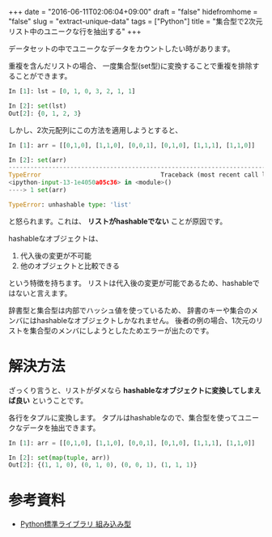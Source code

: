 +++
date = "2016-06-11T02:06:04+09:00"
draft = "false"
hidefromhome = "false"
slug = "extract-unique-data"
tags = ["Python"]
title = "集合型で2次元リスト中のユニークな行を抽出する"
+++

データセットの中でユニークなデータをカウントしたい時があります。

重複を含んだリストの場合、
一度集合型(set型)に変換することで重複を排除することができます。

```python
In [1]: lst = [0, 1, 0, 3, 2, 1, 1]

In [2]: set(lst)
Out[2]: {0, 1, 2, 3}
```

しかし、2次元配列にこの方法を適用しようとすると、

```python
In [1]: arr = [[0,1,0], [1,1,0], [0,0,1], [0,1,0], [1,1,1], [1,1,0]]

In [2]: set(arr)
---------------------------------------------------------------------------
TypeError                                 Traceback (most recent call last)
<ipython-input-13-1e4050a05c36> in <module>()
----> 1 set(arr)

TypeError: unhashable type: 'list'
```

と怒られます。これは、
**リストがhashableでない**
ことが原因です。

hashableなオブジェクトは、

1. 代入後の変更が不可能
2. 他のオブジェクトと比較できる

という特徴を持ちます。
リストは代入後の変更が可能であるため、hashableではないと言えます。

辞書型と集合型は内部でハッシュ値を使っているため、
辞書のキーや集合のメンバにはhashableなオブジェクトしかなれません。
後者の例の場合、1次元のリストを集合型のメンバにしようとしたためエラーが出たのです。

# 解決方法

ざっくり言うと、リストがダメなら
**hashableなオブジェクトに変換してしまえば良い**
ということです。

各行をタプルに変換します。
タプルはhashableなので、集合型を使ってユニークなデータを抽出できます。

```python
In [1]: arr = [[0,1,0], [1,1,0], [0,0,1], [0,1,0], [1,1,1], [1,1,0]]

In [2]: set(map(tuple, arr))
Out[2]: {(1, 1, 0), (0, 1, 0), (0, 0, 1), (1, 1, 1)}
```

# 参考資料

- [Python標準ライブラリ 組み込み型](http://docs.python.jp/3.5/library/stdtypes.html?highlight=hashable)
